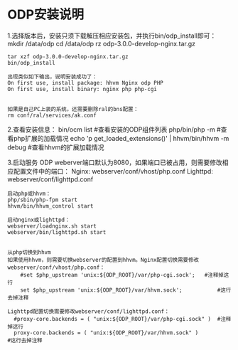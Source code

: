 # ODP安装说明


1.选择版本后，安装只须下载解压相应安装包，并执行bin/odp_install即可：
    mkdir /data/odp
    cd /data/odp
    rz odp-3.0.0-develop-nginx.tar.gz

    tar xzf odp-3.0.0-develop-nginx.tar.gz
    bin/odp_install

    出现类似如下输出，说明安装成功了：
    On first use, install package: hhvm Nginx odp PHP
    On first use, install binary: nginx php php-cgi


    如果是自己PC上装的系统，还需要删除ral的bns配置：
    rm conf/ral/services/ak.conf



2.查看安装信息：
    bin/ocm list    #查看安装的ODP组件列表
    php/bin/php -m  #查看php扩展的加载情况
    echo 'p get_loaded_extensions()' | hhvm/bin/hhvm -m debug  #查看hhvm的扩展加载情况




3.启动服务
    ODP weberver端口默认为8080，如果端口已被占用，则需要修改相应配置文件中的端口：
    Nginx: webserver/conf/vhost/php.conf
    Lighttpd: webserver/conf/lighttpd.conf

    启动php或hhvm：
    php/sbin/php-fpm start
    hhvm/bin/hhvm_control start

    启动nginx或lighttpd：
    webserver/loadnginx.sh start
    webserver/bin/lighttpd.sh start


    从php切换到hhvm
    如果使用hhvm，则需要切换webserver的配置到hhvm。Nginx配置切换需要修改webserver/conf/vhost/php.conf：
        #set $php_upstream 'unix:${ODP_ROOT}/var/php-cgi.sock';   #注释掉这行
        set $php_upstream 'unix:${ODP_ROOT}/var/hhvm.sock';           #这行去掉注释

    Lighttpd配置切换需要修改webserver/conf/lighttpd.conf：
      #proxy-core.backends = ( "unix:${ODP_ROOT}/var/php-cgi.sock" )  #注释掉这行
      proxy-core.backends = ( "unix:${ODP_ROOT}/var/hhvm.sock" )          #这行去掉注释





